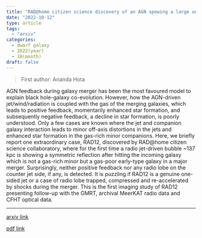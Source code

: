```yaml
---
title: "RAD@home citizen science discovery of an AGN spewing a large unipolar radio bubble onto its merging companion galaxy"
date: "2022-10-12"
type: article
tags:
  - "arxiv"
categories:
  - dwarf galaxy
  - 2022(year)
  - 10(month)
draft: false
---
```

> First author: Ananda Hota

 AGN feedback during galaxy merger has been the most favoured model to explain
black hole-galaxy co-evolution. However, how the AGN-driven jet/wind/radiation
is coupled with the gas of the merging galaxies, which leads to positive
feedback, momentarily enhanced star formation, and subsequently negative
feedback, a decline in star formation, is poorly understood. Only a few cases
are known where the jet and companion galaxy interaction leads to minor
off-axis distortions in the jets and enhanced star formation in the gas-rich
minor companions. Here, we briefly report one extraordinary case, RAD12,
discovered by RAD@home citizen science collaboratory, where for the first time
a radio jet-driven bubble ~137 kpc is showing a symmetric reflection after
hitting the incoming galaxy which is not a gas-rich minor but a gas-poor
early-type galaxy in a major merger. Surprisingly, neither positive feedback
nor any radio lobe on the counter jet side, if any, is detected. It is puzzling
if RAD12 is a genuine one-sided jet or a case of radio lobe trapped, compressed
and re-accelerated by shocks during the merger. This is the first imaging study
of RAD12 presenting follow-up with the GMRT, archival MeerKAT radio data and
CFHT optical data.

---
[arxiv link](http://arxiv.org/abs/2210.06100v1)

[pdf link](http://arxiv.org/pdf/2210.06100v1)